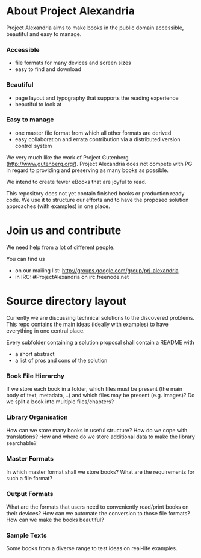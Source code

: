 # About Project Alexandria
Project Alexandria aims to make books in the public domain accessible, beautiful and easy to manage.

### Accessible
- file formats for many devices and screen sizes
- easy to find and download

### Beautiful
- page layout and typography that supports the reading experience
- beautiful to look at

### Easy to manage
- one master file format from which all other formats are derived
- easy collaboration and errata contribution via a distributed version control system

We very much like the work of Project Gutenberg (http://www.gutenberg.org/).
Project Alexandria does not compete with PG in regard to providing and preserving as many books as possible.

We intend to create fewer eBooks that are joyful to read.

This repository does not yet contain finished books or production ready code.
We use it to structure our efforts and to have the proposed solution approaches (with examples) in one place.

# Join us and contribute
We need help from a lot of different people.

You can find us

- on our mailing list: http://groups.google.com/group/prj-alexandria
- in IRC: #ProjectAlexandria on irc.freenode.net

# Source directory layout
Currently we are discussing technical solutions to the discovered problems.
This repo contains the main ideas (ideally with examples) to have everything in one central place.

Every subfolder containing a solution proposal shall contain a README with

- a short abstract
- a list of pros and cons of the solution

### Book File Hierarchy
If we store each book in a folder, which files must be present (the main body of text, metadata, ..) and which files may be present (e.g. images)?
Do we split a book into multiple files/chapters?

### Library Organisation
How can we store many books in useful structure?
How do we cope with translations?
How and where do we store additional data to make the library searchable?

### Master Formats
In which master format shall we store books?
What are the requirements for such a file format?

### Output Formats
What are the formats that users need to conveniently read/print books on their devices?
How can we automate the conversion to those file formats?
How can we make the books beautiful?

### Sample Texts
Some books from a diverse range to test ideas on real-life examples.
